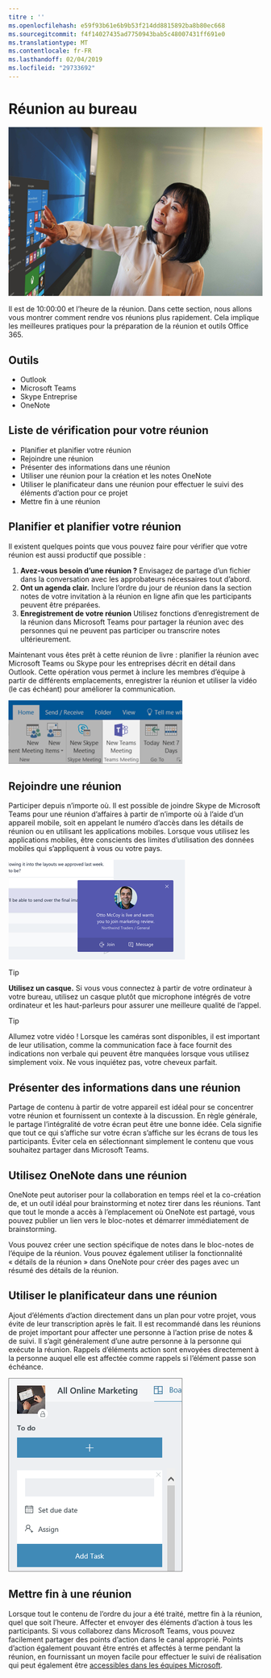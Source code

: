```yaml
---
titre : ''
ms.openlocfilehash: e59f93b61e6b9b53f214dd8815892ba8b80ec668
ms.sourcegitcommit: f4f14027435ad7750943bab5c48007431ff691e0
ms.translationtype: MT
ms.contentlocale: fr-FR
ms.lasthandoff: 02/04/2019
ms.locfileid: "29733692"
---
```

# <a name="meeting-at-the-office"></a>Réunion au bureau

![Domicile-travail visual](media/ditl_meeting.png)

Il est de 10:00:00 et l’heure de la réunion. Dans cette section, nous allons vous montrer comment rendre vos réunions plus rapidement.  Cela implique les meilleures pratiques pour la préparation de la réunion et outils Office 365.  

## <a name="tools"></a>Outils
- Outlook
- Microsoft Teams
- Skype Entreprise
- OneNote

## <a name="checklist-for-your-meeting"></a>Liste de vérification pour votre réunion
- Planifier et planifier votre réunion
- Rejoindre une réunion
- Présenter des informations dans une réunion
- Utiliser une réunion pour la création et les notes OneNote
- Utiliser le planificateur dans une réunion pour effectuer le suivi des éléments d’action pour ce projet
- Mettre fin à une réunion
 
## <a name="plan-and-book-your-meeting"></a>Planifier et planifier votre réunion
Il existent quelques points que vous pouvez faire pour vérifier que votre réunion est aussi productif que possible :

1. **Avez-vous besoin d’une réunion ?** Envisagez de partage d’un fichier dans la conversation avec les approbateurs nécessaires tout d’abord.  
1. **Ont un agenda clair.**  Inclure l’ordre du jour de réunion dans la section notes de votre invitation à la réunion en ligne afin que les participants peuvent être préparées.
1. **Enregistrement de votre réunion**  Utilisez fonctions d’enregistrement de la réunion dans Microsoft Teams pour partager la réunion avec des personnes qui ne peuvent pas participer ou transcrire notes ultérieurement.  

Maintenant vous êtes prêt à cette réunion de livre : planifier la réunion avec Microsoft Teams ou Skype pour les entreprises décrit en détail dans Outlook. Cette opération vous permet à inclure les membres d’équipe à partir de différents emplacements, enregistrer la réunion et utiliser la vidéo (le cas échéant) pour améliorer la communication. 

![Équipes dans Outlook ](media/ditl_teamsoutlook.png)

## <a name="join-a-meeting"></a>Rejoindre une réunion
Participer depuis n’importe où. Il est possible de joindre Skype de Microsoft Teams pour une réunion d’affaires à partir de n’importe où à l’aide d’un appareil mobile, soit en appelant le numéro d’accès dans les détails de réunion ou en utilisant les applications mobiles. Lorsque vous utilisez les applications mobiles, être conscients des limites d’utilisation des données mobiles qui s’appliquent à vous ou votre pays.

![Équipes de notification de participer à une réunion](media/ditl_teamsjoin.png)

> [!TIP]
> **Utilisez un casque.** Si vous vous connectez à partir de votre ordinateur à votre bureau, utilisez un casque plutôt que microphone intégrés de votre ordinateur et les haut-parleurs pour assurer une meilleure qualité de l’appel.

> [!TIP]
> Allumez votre vidéo ! Lorsque les caméras sont disponibles, il est important de leur utilisation, comme la communication face à face fournit des indications non verbale qui peuvent être manquées lorsque vous utilisez simplement voix. Ne vous inquiétez pas, votre cheveux parfait. 

## <a name="present-information-in-a-meeting"></a>Présenter des informations dans une réunion
Partage de contenu à partir de votre appareil est idéal pour se concentrer votre réunion et fournissent un contexte à la discussion. En règle générale, le partage l’intégralité de votre écran peut être une bonne idée. Cela signifie que tout ce qui s’affiche sur votre écran s’affiche sur les écrans de tous les participants. Éviter cela en sélectionnant simplement le contenu que vous souhaitez partager dans Microsoft Teams. 

## <a name="use-onenote-in-a-meeting"></a>Utilisez OneNote dans une réunion
OneNote peut autoriser pour la collaboration en temps réel et la co-création de, et un outil idéal pour brainstorming et notez tirer dans les réunions. Tant que tout le monde a accès à l’emplacement où OneNote est partagé, vous pouvez publier un lien vers le bloc-notes et démarrer immédiatement de brainstorming.

Vous pouvez créer une section spécifique de notes dans le bloc-notes de l’équipe de la réunion. Vous pouvez également utiliser la fonctionnalité « détails de la réunion » dans OneNote pour créer des pages avec un résumé des détails de la réunion.

## <a name="use-planner-in-a-meeting"></a>Utiliser le planificateur dans une réunion
Ajout d’éléments d’action directement dans un plan pour votre projet, vous évite de leur transcription après le fait. Il est recommandé dans les réunions de projet important pour affecter une personne à l’action prise de notes & de suivi. Il s’agit généralement d’une autre personne à la personne qui exécute la réunion. Rappels d’éléments action sont envoyées directement à la personne auquel elle est affectée comme rappels si l’élément passe son échéance. 

![Tâche du planificateur](media/ditl_task.png)

## <a name="end-a-meeting"></a>Mettre fin à une réunion
Lorsque tout le contenu de l’ordre du jour a été traité, mettre fin à la réunion, quel que soit l’heure. Affecter et envoyer des éléments d’action à tous les participants. Si vous collaborez dans Microsoft Teams, vous pouvez facilement partager des points d’action dans le canal approprié. Points d’action également pouvant être entrés et affectés à terme pendant la réunion, en fournissant un moyen facile pour effectuer le suivi de réalisation qui peut également être [accessibles dans les équipes Microsoft](https://support.office.com/en-us/article/use-planner-in-microsoft-teams-62798a9f-e8f7-4722-a700-27dd28a06ee0). 